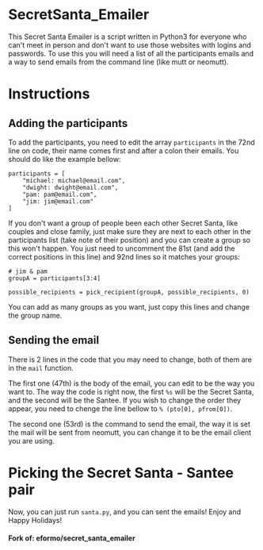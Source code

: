 # SecretSanta_Emailer

This Secret Santa Emailer is a script written in Python3 for everyone who can't meet in person and don't want to use those websites with logins and passwords. To use this you will need a list of all the participants emails and a way to send emails from the command line (like mutt or neomutt).

# Instructions

## Adding the participants

To add the participants, you need to edit the array `participants` in the 72nd line on code, their name comes first and after a colon their emails.
You should do like the example bellow:

```
participants = [
    "michael: michael@email.com",
    "dwight: dwight@email.com",
    "pam: pam@email.com",
    "jim: jim@email.com"
]
```

If you don't want a group of people been each other Secret Santa, like couples and close family, just make sure they are next to each other in the participants list (take note of their position) and you can create a group so this won't happen.
You just need to uncomment the 81st (and add the correct positions in this line) and 92nd lines so it matches your groups:

```
# jim & pam
groupA = participants[3:4]
```

```
possible_recipients = pick_recipient(groupA, possible_recipients, 0)
```

You can add as many groups as you want, just copy this lines and change the group name.


## Sending the email

There is 2 lines in the code that you may need to change, both of them are in the `mail` function.

The first one (47th) is the body of the email, you can edit to be the way you want to. The way the code is right now, the first `%s` will be the Secret Santa, and the second will be the Santee. If you wish to change the order they appear, you need to chenge the line bellow to `% (pto[0], pfrom[0])`.

The second one (53rd) is the command to send the email, the way it is set the mail will be sent from neomutt, you can change it to be the email client you are using.

# Picking the Secret Santa - Santee pair

Now, you can just run `santa.py`, and you can sent the emails! Enjoy and Happy Holidays!

#### Fork of: eformo/secret_santa_emailer
